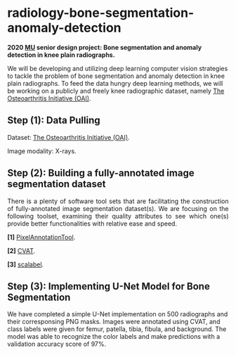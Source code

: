 # radiology-bone-segmentation-anomaly-detection
<strong> 2020 [MU](https://www.marquette.edu/) senior design project: Bone segmentation and anomaly detection in knee plain radiographs. </strong> 

We will be developing and utilizing deep learning computer vision strategies to tackle the problem of bone segmentation and anomaly detection in knee plain radiographs. To feed the data hungry deep learning methods, we will be working on a publicly and freely knee radiographic dataset, namely [The Osteoarthritis Initiative (OAI)](https://nda.nih.gov/oai/). 


## Step (1): Data Pulling
Dataset: [The Osteoarthritis Initiative (OAI)](https://nda.nih.gov/oai/). 

Image modality: X-rays. 


## Step (2): Building a fully-annotated image segmentation dataset
<p align="justify"> 
There is a plenty of software tool sets that are facilitating the construction of fully-annotated image segmentation dataset(s). We are focusing on the following toolset, examining their quality attributes to see which one(s) provide better functionalities with relative ease and speed. 
     
<strong>[1]</strong> [PixelAnnotationTool](https://github.com/abreheret/PixelAnnotationTool). 

<strong>[2]</strong> [CVAT](https://github.com/opencv/cvat/blob/develop/cvat/apps/documentation/installation.md#ubuntu-1804-x86_64amd64).

<strong>[3]</strong> [scalabel](https://github.com/scalabel/scalabel).

## Step (3): Implementing U-Net Model for Bone Segmentation

We have completed a simple U-Net implementation on 500 radiographs and their corresponsing PNG masks. Images were annotated using CVAT, and class labels were given for femur, patella, tibia, fibula, and background. The model was able to recognize the color labels and make predictions with a validation accuracy score of 97%.

